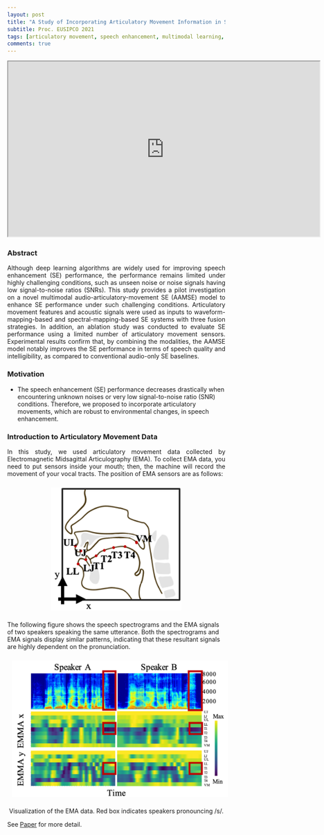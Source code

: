 ```yaml
---
layout: post
title: "A Study of Incorporating Articulatory Movement Information in Speech Enhancement"
subtitle: Proc. EUSIPCO 2021
tags: [articulatory movement, speech enhancement, multimodal learning, neural network]
comments: true
---
```

<p align="center">
<iframe width="720" height="405" src="https://youtu.be/pnsaK3djC78"> </iframe>
</p>

### Abstract
<div style="text-align: justify"> 
Although deep learning algorithms are widely used for improving speech enhancement (SE) performance, the performance remains limited under highly challenging conditions, such as unseen noise or noise signals having low signal-to-noise ratios (SNRs). This study provides a pilot investigation on a novel multimodal audio-articulatory-movement SE (AAMSE) model to enhance SE performance under such challenging conditions. Articulatory movement features and acoustic signals were used as inputs to waveform-mapping-based and spectral-mapping-based SE systems with three fusion strategies. In addition, an ablation study was conducted to evaluate SE performance using a limited number of articulatory movement sensors. Experimental results confirm that, by combining the modalities, the AAMSE model notably improves the SE performance in terms of speech quality and intelligibility, as compared to conventional audio-only SE baselines.
</div>

### Motivation
* The speech enhancement (SE) performance decreases drastically when encountering unknown noises or very low signal-to-noise ratio (SNR) conditions. Therefore, we proposed to incorporate articulatory movements, which are robust to environmental changes, in speech enhancement.

### Introduction to Articulatory Movement Data
<div style="text-align: justify"> 
In this study, we used articulatory movement data collected by Electromagnetic Midsagittal Articulography (EMA).
To collect EMA data, you need to put sensors inside your mouth; then, the machine will record the movement of your vocal tracts. The position of EMA sensors are as follows:
</div>
<p align="center">
<img src="/assets/img/2021-11-04-AAMES_img/EMA_position.png" align="center" width="300px" style="vertical-align:middle;margin:10px 10px 10px 10px" />
</p>
The following figure shows the speech spectrograms and the EMA signals of two speakers speaking the same utterance. Both the spectrograms and EMA signals display similar patterns, indicating that these resultant signals are highly dependent on the pronunciation.
<p align="center">
<img src="/assets/img/2021-11-04-AAMES_img/EMA_visualized.png" align="center" width="500px" style="vertical-align:middle;margin:10px 10px 10px 10px" />
</p>
<div style="text-align: center"> 
Visualization of the EMA data. Red box indicates speakers pronouncing /s/.
</div>


See <a href="https://arxiv.org/abs/2011.01691">Paper</a> for more detail.
